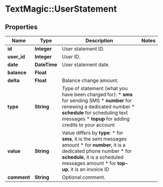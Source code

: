 # TextMagic::UserStatement

## Properties
Name | Type | Description | Notes
------------ | ------------- | ------------- | -------------
**id** | **Integer** | User statement ID. | 
**user_id** | **Integer** | User ID. | 
**date** | **DateTime** | User statement date. | 
**balance** | **Float** |  | 
**delta** | **Float** | Balance change amount. | 
**type** | **String** | Type of statement (what you have been charged for): *   **sms** for sending SMS *   **number** for renewing a dedicated number *   **schedule** for scheduling text messages *   **topup** for adding credits to your account  | 
**value** | **String** | Value differs by **type**: *   for **sms**, it is the sent messages amount *   for **number**, it is a dedicated phone number *   for **schedule**, it is a scheduled messages amount *   for **top-up**, it is an invoice ID  | 
**comment** | **String** | Optional comment. | 


